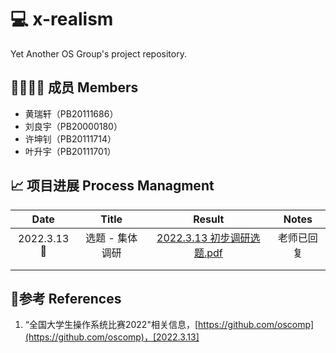 # 💻 x-realism

Yet Another OS Group's project repository.

## 👨‍👨‍👦‍👦 成员 Members

- 黄瑞轩（PB20111686）
- 刘良宇（PB20000180）
- 许坤钊（PB20111714）
- 叶升宇（PB20111701）

## 📈 项目进展 Process Managment

|    Date    |      Title      |           Result           |   Notes    |
| :--------: | :-------------: | :------------------------: | :--------: |
| 2022.3.13🌃 | 选题 - 集体调研 | [2022.3.13 初步调研选题.pdf](reports/2022.3.13&#32;初步调研选题.pdf) | 老师已回复 |
|            |                 |                            |            |
|            |                 |                            |            |

## 📕参考 References

1. “全国大学生操作系统比赛2022"相关信息，[https://github.com/oscomp](https://github.com/oscomp)，[2022.3.13]


